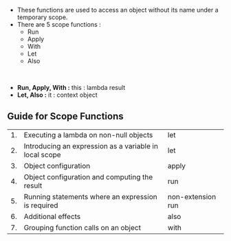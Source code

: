 - These functions are used to access an object without its name under a temporary scope.
- There are 5 scope functions : 
  - Run
  - Apply
  - With
  - Let
  - Also

<br>

- **Run, Apply, With :** this : lambda result
- **Let, Also :** it : context object

## Guide for Scope Functions 

||||
|--|--|--|
|1.|Executing a lambda on non-null objects|let|
|2.|Introducing an expression as a variable in local scope|let|
|3.|Object configuration|apply|
|4.|Object configuration and computing the result|run|
|5.|Running statements where an expression is required|non-extension run|
|6.|Additional effects|also|
|7.|Grouping function calls on an object|with|
